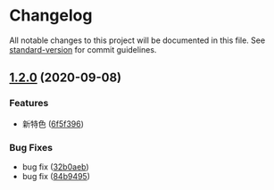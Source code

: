 # Changelog

All notable changes to this project will be documented in this file. See [standard-version](https://github.com/conventional-changelog/standard-version) for commit guidelines.

## [1.2.0](https://github.com/yincw/dora/compare/v1.0.1...v1.2.0) (2020-09-08)


### Features

* 新特色 ([6f5f396](https://github.com/yincw/dora/commit/6f5f396b418d7cee99241ecbfcee064681a5bd85))


### Bug Fixes

* bug fix ([32b0aeb](https://github.com/yincw/dora/commit/32b0aeb9889cd26ea990ba3005c85258ca5358de))
* bug fix ([84b9495](https://github.com/yincw/dora/commit/84b94950eaa640b7a1937fc95d75d8f00d4e69be))
